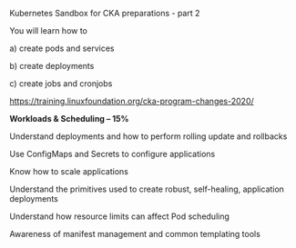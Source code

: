 Kubernetes Sandbox for CKA  preparations - part 2

You will learn how to 

a) create pods and services

b) create deployments

c) create jobs and cronjobs

https://training.linuxfoundation.org/cka-program-changes-2020/



**Workloads & Scheduling – 15%**

Understand deployments and how to perform rolling update and rollbacks

Use ConfigMaps and Secrets to configure applications

Know how to scale applications

Understand the primitives used to create robust, self-healing, application deployments

Understand how resource limits can affect Pod scheduling

Awareness of manifest management and common templating tools


